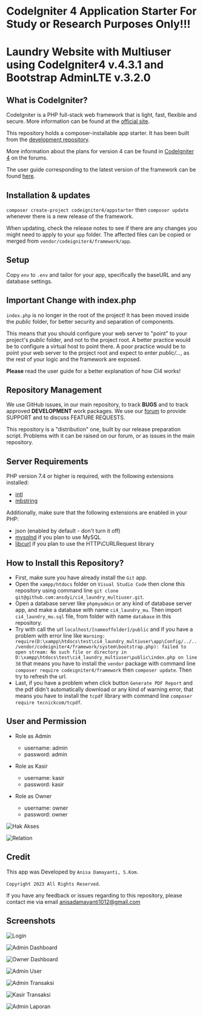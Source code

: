 # CodeIgniter 4 Application Starter For Study or Research Purposes Only!!!
# Laundry Website with Multiuser using CodeIgniter4 v.4.3.1 and Bootstrap AdminLTE v.3.2.0

## What is CodeIgniter?

CodeIgniter is a PHP full-stack web framework that is light, fast, flexible and secure.
More information can be found at the [official site](https://codeigniter.com).

This repository holds a composer-installable app starter.
It has been built from the
[development repository](https://github.com/codeigniter4/CodeIgniter4).

More information about the plans for version 4 can be found in [CodeIgniter 4](https://forum.codeigniter.com/forumdisplay.php?fid=28) on the forums.

The user guide corresponding to the latest version of the framework can be found
[here](https://codeigniter4.github.io/userguide/).

## Installation & updates

`composer create-project codeigniter4/appstarter` then `composer update` whenever
there is a new release of the framework.

When updating, check the release notes to see if there are any changes you might need to apply
to your `app` folder. The affected files can be copied or merged from
`vendor/codeigniter4/framework/app`.

## Setup

Copy `env` to `.env` and tailor for your app, specifically the baseURL
and any database settings.

## Important Change with index.php

`index.php` is no longer in the root of the project! It has been moved inside the *public* folder,
for better security and separation of components.

This means that you should configure your web server to "point" to your project's *public* folder, and
not to the project root. A better practice would be to configure a virtual host to point there. A poor practice would be to point your web server to the project root and expect to enter *public/...*, as the rest of your logic and the
framework are exposed.

**Please** read the user guide for a better explanation of how CI4 works!

## Repository Management

We use GitHub issues, in our main repository, to track **BUGS** and to track approved **DEVELOPMENT** work packages.
We use our [forum](http://forum.codeigniter.com) to provide SUPPORT and to discuss
FEATURE REQUESTS.

This repository is a "distribution" one, built by our release preparation script.
Problems with it can be raised on our forum, or as issues in the main repository.

## Server Requirements

PHP version 7.4 or higher is required, with the following extensions installed:

- [intl](http://php.net/manual/en/intl.requirements.php)
- [mbstring](http://php.net/manual/en/mbstring.installation.php)

Additionally, make sure that the following extensions are enabled in your PHP:

- json (enabled by default - don't turn it off)
- [mysqlnd](http://php.net/manual/en/mysqlnd.install.php) if you plan to use MySQL
- [libcurl](http://php.net/manual/en/curl.requirements.php) if you plan to use the HTTP\CURLRequest library

## How to Install this Repository?

- First, make sure you have already install the `Git` app.
- Open the `xampp/htdocs` folder on `Visual Studio Code` then clone this repository using command line `git clone git@github.com:ansdyi/ci4_laundry_multiuser.git`.
- Open a database server like `phpmyadmin` or any kind of database server app, and make a database with name `ci4_laundry_mu`. Then import `ci4_laundry_mu.sql` file, from folder with name `database` in this repository.
- Try with call the url `localhost/[nameoffolder]/public` and if you have a problem with error line like `Warning: require(D:\xampp\htdocs\test\ci4_laundry_multiuser\app\Config/../../vendor/codeigniter4/framework/system\bootstrap.php): failed to open stream: No such file or directory in D:\xampp\htdocs\test\ci4_laundry_multiuser\public\index.php on line 38` that means you have to install the `vendor` package with command line `composer require codeigniter4/framework` then `composer update`. Then try to refresh the url.
- Last, if you have a problem when click button `Generate PDF Report` and the pdf didn't automatically download or any kind of warning error, that means you have to install the `tcpdf` library with command line `composer require tecnickcom/tcpdf`.

## User and Permission

- Role as Admin
  - username: admin
  - password: admin

- Role as Kasir
  - username: kasir
  - password: kasir

- Role as Owner
  - username: owner
  - password: owner

![Hak Akses](https://user-images.githubusercontent.com/107469718/223322235-dea4333b-1d25-4256-af7f-e27659d9112d.PNG)

![Relation](https://user-images.githubusercontent.com/107469718/223322243-3f07e93f-d1c9-40c7-bd28-b26f2d2dc59a.PNG)

## Credit

This app was Developed by `Anisa Damayanti, S.Kom`.

`Copyright 2023 All Rights Reserved`.

If you have any feedback or issues regarding to this repository, please contact me via email anisadamayanti1012@gmail.com

## Screenshots

![Login](https://user-images.githubusercontent.com/107469718/223321907-8f1e3d6e-c07c-47f1-9b8d-6a0c64263ca4.png)

![Admin Dashboard](https://user-images.githubusercontent.com/107469718/223321951-f7b469ab-38bd-4b0f-9b79-6a7c91838256.png)

![Owner Dashboard](https://user-images.githubusercontent.com/107469718/223322279-02fe4f8e-d356-4b03-aac8-5cfc93507dee.png)

![Admin User](https://user-images.githubusercontent.com/107469718/223322385-af26fcc6-f353-4ada-8dd6-61c61f0793d4.png)

![Admin Transaksi](https://user-images.githubusercontent.com/107469718/223322417-570d8663-4483-4f16-807a-1d5fe222ca66.png)

![Kasir Transaksi](https://user-images.githubusercontent.com/107469718/223421046-dae5e260-4ab2-4dcd-8826-f939685c4d36.png)

![Admin Laporan](https://user-images.githubusercontent.com/107469718/223322448-2313604b-3320-4739-bebe-e422e9ed9045.png)
